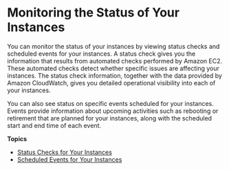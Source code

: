 # Monitoring the Status of Your Instances<a name="monitoring-instances-status-check"></a>

You can monitor the status of your instances by viewing status checks and scheduled events for your instances\. A status check gives you the information that results from automated checks performed by Amazon EC2\. These automated checks detect whether specific issues are affecting your instances\. The status check information, together with the data provided by Amazon CloudWatch, gives you detailed operational visibility into each of your instances\. 

You can also see status on specific events scheduled for your instances\. Events provide information about upcoming activities such as rebooting or retirement that are planned for your instances, along with the scheduled start and end time of each event\. 

**Topics**
+ [Status Checks for Your Instances](monitoring-system-instance-status-check.md)
+ [Scheduled Events for Your Instances](monitoring-instances-status-check_sched.md)